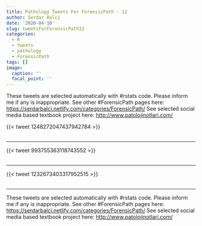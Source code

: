 ```yaml
---
title: Pathology Tweets For ForensicPath - 12
author: Serdar Balci
date: '2020-04-10'
slug: tweetsForForensicPath12
categories:
  - R
  - tweets
  - pathology
  - ForensicPath
tags: []
image:
  caption: ''
  focal_point: ''
---
```



These tweets are selected automatically with #rstats code. Please inform me if any is inappropriate.
See other #ForensicPath pages here: https://serdarbalci.netlify.com/categories/ForensicPath/ 
See selected social media based textbook project here: http://www.patolojinotlari.com/

{{< tweet 1248272047437942784 >}}
<br>
<br>
<hr>
{{< tweet 993755363118743552 >}}
<br>
<br>
<hr>
{{< tweet 1232673403317952515 >}}
<br>
<br>
<hr>


These tweets are selected automatically with #rstats code. Please inform me if any is inappropriate.
See other #ForensicPath pages here: https://serdarbalci.netlify.com/categories/ForensicPath/ 
See selected social media based textbook project here: http://www.patolojinotlari.com/
